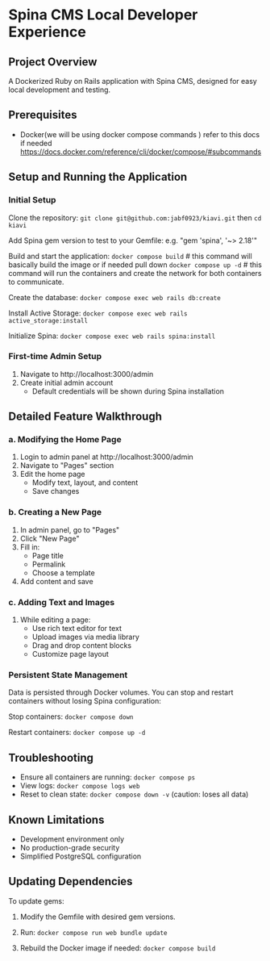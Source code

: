 # Spina CMS Local Developer Experience

## Project Overview
A Dockerized Ruby on Rails application with Spina CMS, designed for easy local development and testing.

## Prerequisites
- Docker(we will be using docker compose commands ) refer to this docs if needed https://docs.docker.com/reference/cli/docker/compose/#subcommands

## Setup and Running the Application

### Initial Setup
Clone the repository:
`git clone git@github.com:jabf0923/kiavi.git` then
`cd kiavi`

Add Spina gem version to test to your Gemfile:
e.g. "gem 'spina', '~> 2.18'"

Build and start the application:
`docker compose build` # this command will basically build the image or if needed pull down
`docker compose up -d` # this command will run the containers and create the network for both containers to communicate.

Create the database:
`docker compose exec web rails db:create` 

Install Active Storage:
`docker compose exec web rails active_storage:install` 

Initialize Spina:
`docker compose exec web rails spina:install`

### First-time Admin Setup
1. Navigate to http://localhost:3000/admin
2. Create initial admin account
   - Default credentials will be shown during Spina installation

## Detailed Feature Walkthrough

### a. Modifying the Home Page
1. Login to admin panel at http://localhost:3000/admin
2. Navigate to "Pages" section
3. Edit the home page
   - Modify text, layout, and content
   - Save changes

### b. Creating a New Page
1. In admin panel, go to "Pages"
2. Click "New Page"
3. Fill in:
   - Page title
   - Permalink
   - Choose a template
4. Add content and save

### c. Adding Text and Images
1. While editing a page:
   - Use rich text editor for text
   - Upload images via media library
   - Drag and drop content blocks
   - Customize page layout

### Persistent State Management
Data is persisted through Docker volumes. You can stop and restart containers without losing Spina configuration:

Stop containers:
`docker compose down`

Restart containers:
`docker compose up -d`

## Troubleshooting
- Ensure all containers are running: `docker compose ps`
- View logs: `docker compose logs web`
- Reset to clean state: `docker compose down -v` (caution: loses all data)

## Known Limitations
- Development environment only
- No production-grade security
- Simplified PostgreSQL configuration

## Updating Dependencies

To update gems:
1. Modify the Gemfile with desired gem versions.
2. Run:
`docker compose run web bundle update`

3. Rebuild the Docker image if needed:
`docker compose build`
